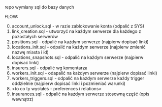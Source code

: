 repo wymiany sql do bazy danych

FLOW:

0. account_unlock.sql - w razie zablokowanie konta (odpalić z SYS)
1. link_creation.sql - utworzyć na każdym serwerze dla każdego z pozostałych serwerów
2. positions.sql - odpalić na każdym serwerze (najpierw dopisać linki)
3. locations_init.sql - odpalić na każdym serwerze (najpierw zmienić nazwę miasta i id)
4. locations_snapshots.sql - odpalić na każdym serwerze (najpierw dopisać linki)
5. insurers.sql - odpalić wg komentarza
6. workers_init.sql - odapalić na każdym serwerze (najpierw dopisać linki)
7. workers_triggers.sql - odpalić na każdym serwerze każdy trigger oddzielnie (najpierw dopisać linki i pozmieniać warunki)
8. <to co ty wysłałeś - preferences i relations>
9. insurances.sql - odpalić na każdym serwerze stosowną część (opis wewnątrz)

